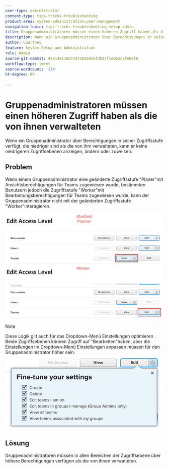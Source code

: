 ```yaml
---
user-type: administrator
content-type: tips-tricks-troubleshooting
product-area: system-administration;user-management
navigation-topic: tips-tricks-troubleshooting-setup-admin
title: Gruppenadministratoren müssen einen höheren Zugriff haben als die von ihnen verwalteten
description: Wenn ein Gruppenadministrator über Berechtigungen in seiner Zugriffsstufe verfügt, die niedriger sind als die von ihm verwalteten, kann er keine niedrigeren Zugriffsebenen anzeigen, ändern oder zuweisen.
author: Courtney
feature: System Setup and Administration
role: Admin
source-git-commit: 458149110d71475820dc6f3b27f1e062c3fe66f6
workflow-type: tm+mt
source-wordcount: '174'
ht-degree: 0%

---
```



# Gruppenadministratoren müssen einen höheren Zugriff haben als die von ihnen verwalteten

Wenn ein Gruppenadministrator über Berechtigungen in seiner Zugriffsstufe verfügt, die niedriger sind als die von ihm verwalteten, kann er keine niedrigeren Zugriffsebenen anzeigen, ändern oder zuweisen.

## Problem

Wenn einem Gruppenadministrator eine geänderte Zugriffsstufe &quot;Planer&quot;mit Ansichtsberechtigungen für Teams zugewiesen wurde, bestimmten Benutzern jedoch die Zugriffsstufe &quot;Worker&quot;mit Bearbeitungsberechtigungen für Teams zugewiesen wurde, kann der Gruppenadministrator nicht mit der geänderten Zugriffsstufe &quot;Worker&quot;interagieren.

![](assets/group-admin-modified-access.png)


>[!NOTE]
>
>Diese Logik gilt auch für das Dropdown-Menü Einstellungen optimieren . Beide Zugriffsebenen können Zugriff auf &quot;Bearbeiten&quot;haben, aber die Einstellungen im Dropdown-Menü Einstellungen anpassen müssen für den Gruppenadministrator höher sein.
> ![](assets/fine-tune-your-settings.png)

## Lösung

Gruppenadministratoren müssen in allen Bereichen der Zugriffsebene über höhere Berechtigungen verfügen als die von ihnen verwalteten.